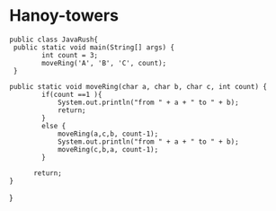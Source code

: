 # Hanoy-towers

	
	public class JavaRush{
	 public static void main(String[] args) {
	        int count = 3;
	        moveRing('A', 'B', 'C', count);
	 }

	public static void moveRing(char a, char b, char c, int count) {
	        if(count ==1 ){
	        	System.out.println("from " + a + " to " + b);
	        	return;
	        }
	        else {
	        	moveRing(a,c,b, count-1);
	        	System.out.println("from " + a + " to " + b);
	        	moveRing(c,b,a, count-1);
	        }
	        	
	      return;  	
	}
		
}
